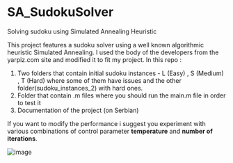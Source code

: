 # SA_SudokuSolver
Solving sudoku using Simulated Annealing Heuristic 

This project features a sudoku solver using a well known algorithmic heuristic Simulated Annealing. I used the body of the developers
from the yarpiz.com site and modified it to fit my project. In this repo :
  1. Two folders that contain initial sudoku instances - L (Easy) , S (Medium) , T (Hard) where some of them have issues and the other folder(sudoku_instances_2) with hard ones.
  2. Folder that contain .m files where you should run the main.m file in order to test it
  3. Documentation of the project (on Serbian)

If you want to modify the performance i suggest you experiment with various combinations of control parameter **temperature** and **number of iterations**. 

![image](https://github.com/petarstamenkovic/SA_SudokuSolver/assets/113508828/672d5c46-eac1-42f6-a61b-b69b5ffb0273)

